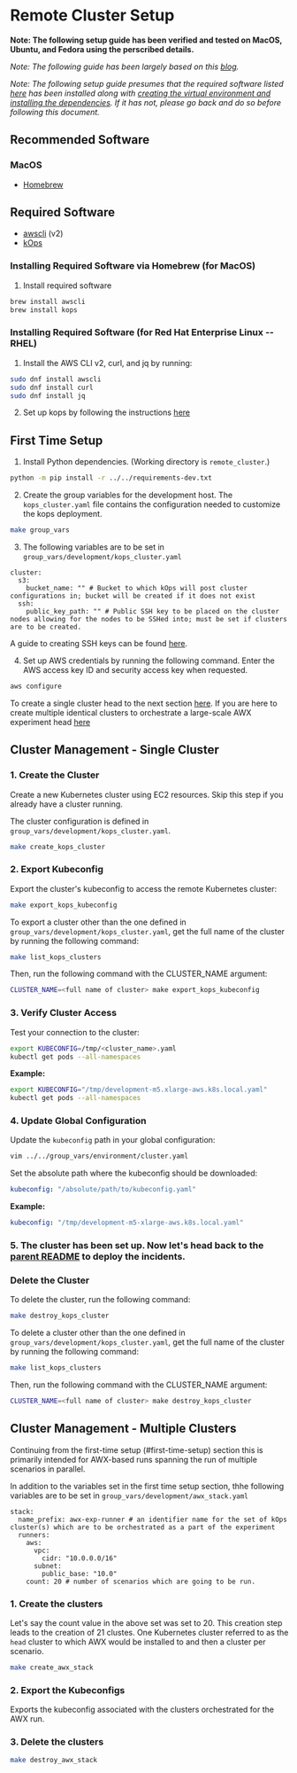 # Remote Cluster Setup

__Note: The following setup guide has been verified and tested on MacOS, Ubuntu, and Fedora using the perscribed details.__

_Note: The following guide has been largely based on this [blog](https://aws.amazon.com/blogs/compute/kubernetes-clusters-aws-kops/)._

_Note: The following setup guide presumes that the required software listed [here](../../README.md#required-software) has been installed along with [creating the virtual environment and installing the dependencies](../../README.md#installing-dependencies). If it has not, please go back and do so before following this document._

## Recommended Software

### MacOS

- [Homebrew](https://brew.sh/)

## Required Software

- [awscli](https://docs.aws.amazon.com/cli/latest/userguide/getting-started-install.html) (v2)
- [kOps](https://kops.sigs.k8s.io/getting_started/install/)

### Installing Required Software via Homebrew (for MacOS)

1. Install required software
```bash
brew install awscli
brew install kops
```

### Installing Required Software (for Red Hat Enterprise Linux -- RHEL)

1. Install the AWS CLI v2, curl, and jq by running:
```bash
sudo dnf install awscli
sudo dnf install curl
sudo dnf install jq
```
2. Set up kops by following the instructions [here](https://kops.sigs.k8s.io/getting_started/install/#linux)


## First Time Setup

1. Install Python dependencies. (Working directory is `remote_cluster`.)
```bash
python -m pip install -r ../../requirements-dev.txt
```

2. Create the group variables for the development host. The `kops_cluster.yaml` file contains the configuration needed to customize the kops deployment.
```bash
make group_vars
```

3. The following variables are to be set in `group_vars/development/kops_cluster.yaml`
```
cluster:
  s3:
    bucket_name: "" # Bucket to which kOps will post cluster configurations in; bucket will be created if it does not exist
  ssh:
    public_key_path: "" # Public SSH key to be placed on the cluster nodes allowing for the nodes to be SSHed into; must be set if clusters are to be created.
```
A guide to creating SSH keys can be found [here](https://docs.github.com/en/authentication/connecting-to-github-with-ssh/generating-a-new-ssh-key-and-adding-it-to-the-ssh-agent).

4. Set up AWS credentials by running the following command. Enter the AWS access key ID and security access key when requested.
```bash
aws configure
```

To create a single cluster head to the next section [here](#cluster-management---single-cluster). If you are here to create multiple identical clusters to orchestrate a large-scale AWX experiment head [here](#cluster-management---multiple-cluster)

## Cluster Management - Single Cluster

### 1. Create the Cluster
Create a new Kubernetes cluster using EC2 resources. Skip this step if you already have a cluster running.

The cluster configuration is defined in `group_vars/development/kops_cluster.yaml`.

```bash
make create_kops_cluster
```

### 2. Export Kubeconfig
Export the cluster's kubeconfig to access the remote Kubernetes cluster:

```bash
make export_kops_kubeconfig
```

To export a cluster other than the one defined in `group_vars/development/kops_cluster.yaml`, get the full name of the cluster by running the following command:

```bash
make list_kops_clusters
```

Then, run the following command with the CLUSTER_NAME argument:

```bash
CLUSTER_NAME=<full name of cluster> make export_kops_kubeconfig
```

### 3. Verify Cluster Access
Test your connection to the cluster:

```bash
export KUBECONFIG=/tmp/<cluster_name>.yaml
kubectl get pods --all-namespaces
```

**Example:**
```bash
export KUBECONFIG="/tmp/development-m5.xlarge-aws.k8s.local.yaml"
kubectl get pods --all-namespaces
```

### 4. Update Global Configuration
Update the `kubeconfig` path in your global configuration:

```bash
vim ../../group_vars/environment/cluster.yaml
```

Set the absolute path where the kubeconfig should be downloaded:
```yaml
kubeconfig: "/absolute/path/to/kubeconfig.yaml"
```

**Example:**
```yaml
kubeconfig: "/tmp/development-m5-xlarge-aws.k8s.local.yaml"
```

### 5. The cluster has been set up. Now let's head back to the [parent README](../../README.md#running-incident-scenarios---quick-start) to deploy the incidents.

### Delete the Cluster
To delete the cluster, run the following command:

```bash
make destroy_kops_cluster
```

To delete a cluster other than the one defined in `group_vars/development/kops_cluster.yaml`, get the full name of the cluster by running the following command:

```bash
make list_kops_clusters
```

Then, run the following command with the CLUSTER_NAME argument:

```bash
CLUSTER_NAME=<full name of cluster> make destroy_kops_cluster
```

## Cluster Management - Multiple Clusters

Continuing from the first-time setup (#first-time-setup) section this is primarily intended for AWX-based runs spanning the run of multiple scenarios in parallel.

In addition to the variables set in the first time setup section, thhe following variables are to be set in `group_vars/development/awx_stack.yaml`
```
stack:
  name_prefix: awx-exp-runner # an identifier name for the set of kOps cluster(s) which are to be orchestrated as a part of the experiment
  runners:
    aws:
      vpc:
        cidr: "10.0.0.0/16"
      subnet:
        public_base: "10.0"
    count: 20 # number of scenarios which are going to be run.
```

### 1. Create the clusters

Let's say the count value in the above set was set to 20. This creation step leads to the creation of 21 clustes. One Kubernetes cluster referred to as the `head` cluster to which AWX would be installed to and then a cluster per scenario.

```bash
make create_awx_stack
```

### 2. Export the Kubeconfigs

Exports the kubeconfig associated with the clusters orchestrated for the AWX run.

### 3. Delete the clusters

```bash
make destroy_awx_stack
```
